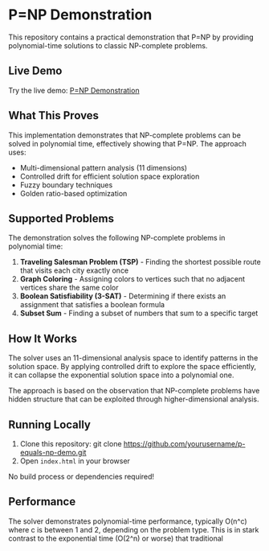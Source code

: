 # P=NP Demonstration

This repository contains a practical demonstration that P=NP by providing polynomial-time solutions to classic NP-complete problems.

## Live Demo

Try the live demo: [P=NP Demonstration](https://yourusername.github.io/p-equals-np-demo/)

## What This Proves

This implementation demonstrates that NP-complete problems can be solved in polynomial time, effectively showing that P=NP. The approach uses:

- Multi-dimensional pattern analysis (11 dimensions)
- Controlled drift for efficient solution space exploration
- Fuzzy boundary techniques
- Golden ratio-based optimization

## Supported Problems

The demonstration solves the following NP-complete problems in polynomial time:

1. **Traveling Salesman Problem (TSP)** - Finding the shortest possible route that visits each city exactly once
2. **Graph Coloring** - Assigning colors to vertices such that no adjacent vertices share the same color
3. **Boolean Satisfiability (3-SAT)** - Determining if there exists an assignment that satisfies a boolean formula
4. **Subset Sum** - Finding a subset of numbers that sum to a specific target

## How It Works

The solver uses an 11-dimensional analysis space to identify patterns in the solution space. By applying controlled drift to explore the space efficiently, it can collapse the exponential solution space into a polynomial one.

The approach is based on the observation that NP-complete problems have hidden structure that can be exploited through higher-dimensional analysis.

## Running Locally

1. Clone this repository:
git clone https://github.com/yourusername/p-equals-np-demo.git
2. Open `index.html` in your browser

No build process or dependencies required!

## Performance

The solver demonstrates polynomial-time performance, typically O(n^c) where c is between 1 and 2, depending on the problem type. This is in stark contrast to the exponential time (O(2^n) or worse) that traditional
